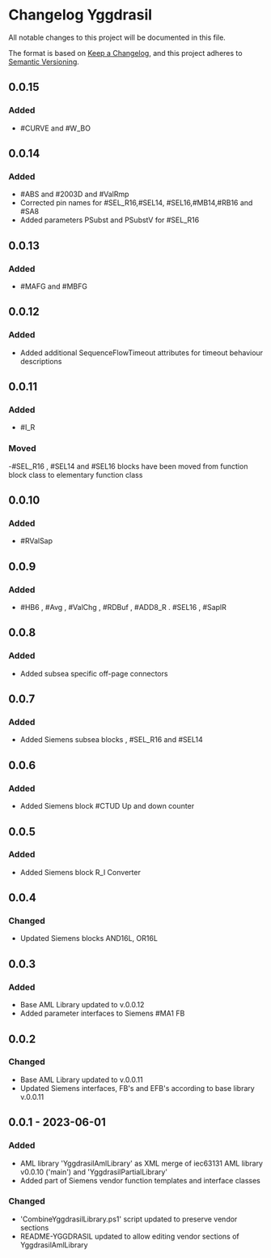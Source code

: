 # Changelog Yggdrasil

All notable changes to this project will be documented in this file.

The format is based on [Keep a Changelog](https://keepachangelog.com/en/1.0.0/),
and this project adheres to [Semantic Versioning](https://semver.org/spec/v2.0.0.html).
## 0.0.15

### Added

- #CURVE and #W_BO

## 0.0.14

### Added

- #ABS and #2003D and #ValRmp
- Corrected pin names for #SEL_R16,#SEL14, #SEL16,#MB14,#RB16 and #SA8
- Added parameters PSubst and PSubstV for #SEL_R16

## 0.0.13

### Added

- #MAFG and #MBFG


## 0.0.12

### Added

- Added additional SequenceFlowTimeout attributes for timeout behaviour descriptions

## 0.0.11

### Added

- #I_R

### Moved
-#SEL_R16 , #SEL14 and #SEL16 blocks have been moved from function block class to elementary function class

## 0.0.10

### Added

- #RValSap


## 0.0.9

### Added

- #HB6 , #Avg , #ValChg , #RDBuf , #ADD8_R . #SEL16 , #SaplR

## 0.0.8

### Added

- Added subsea specific off-page connectors

## 0.0.7

### Added

- Added Siemens subsea blocks , #SEL_R16 and #SEL14

## 0.0.6

### Added

- Added Siemens block #CTUD Up and down counter

## 0.0.5

### Added

- Added Siemens block R_I Converter
## 0.0.4

### Changed

- Updated Siemens blocks AND16L, OR16L

## 0.0.3

### Added

- Base AML Library updated to v.0.0.12
- Added parameter interfaces to Siemens #MA1 FB

## 0.0.2

### Changed

- Base AML Library updated to v.0.0.11
- Updated Siemens interfaces, FB's and EFB's according to base library v.0.0.11

## 0.0.1 - 2023-06-01

### Added

- AML library 'YggdrasilAmlLibrary' as XML merge of iec63131 AML library v0.0.10 ('main') and 'YggdrasilPartialLibrary'
- Added part of Siemens vendor function templates and interface classes

### Changed
- 'CombineYggdrasilLibrary.ps1' script updated to preserve vendor sections
- README-YGGDRASIL updated to allow editing vendor sections of YggdrasilAmlLibrary
